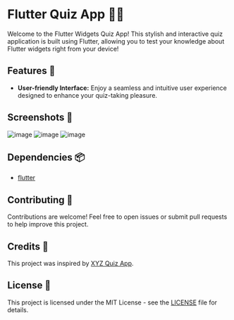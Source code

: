 # Flutter Quiz App 📝✨

Welcome to the Flutter Widgets Quiz App! This stylish and interactive quiz application is built using Flutter, allowing you to test your knowledge about Flutter widgets right from your device!

## Features 🚀

- **User-friendly Interface:** Enjoy a seamless and intuitive user experience designed to enhance your quiz-taking pleasure.

## Screenshots 📸

![image](https://github.com/nazzyakhan/simple_quiz_app/assets/153793650/21d5ac54-97d9-45f3-996c-a26af0247dc7) ![image](https://github.com/nazzyakhan/simple_quiz_app/assets/153793650/b1c202d9-a999-41d8-9427-6c092df289b8) ![image](https://github.com/nazzyakhan/simple_quiz_app/assets/153793650/bdac9dce-1ca1-4506-9cae-b5ab4ece73cd)



## Dependencies 📦

- [flutter](https://flutter.dev/)

## Contributing 🤝

Contributions are welcome! Feel free to open issues or submit pull requests to help improve this project.

## Credits 🙌

This project was inspired by [XYZ Quiz App](https://xyzquizapp.com).

## License 📄

This project is licensed under the MIT License - see the [LICENSE](/LICENSE) file for details.
